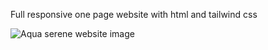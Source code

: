 Full responsive one page website with html and tailwind css


![Aqua serene website image](https://github.com/user-attachments/assets/66875144-96cc-4eb4-a4b4-14cf0e63ae4b)
